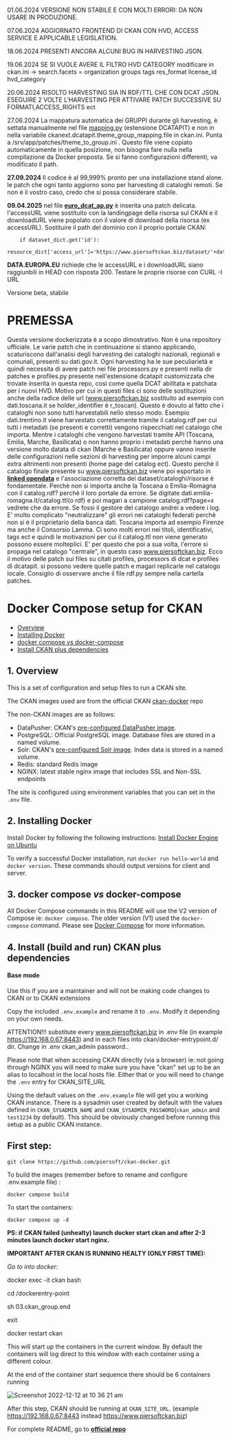 01.06.2024 VERSIONE NON STABILE E CON MOLTI ERRORI: DA NON USARE IN PRODUZIONE. 

07.06.2024 AGGIORNATO FRONTEND DI CKAN CON HVD, ACCESS SERVICE E APPLICABLE LEGISLATION. 

18.06.2024 PRESENTI ANCORA ALCUNI BUG IN HARVESTING JSON. 

19.06.2024 SE SI VUOLE AVERE IL FILTRO HVD CATEGORY modificare in ckan.ini -> search.facets = organization groups tags res_format license_id hvd_category

20.06.2024 RISOLTO HARVESTING SIA IN RDF/TTL CHE CON DCAT JSON. ESEGUIRE 2 VOLTE L'HARVESTING PER ATTIVARE PATCH SUCCESSIVE SU FORMATI,ACCESS_RIGHTS ect

27.06.2024 La mappatura automatica dei GRUPPI durante gli harvesting, è settata manualmente nel file [mapping.py](https://github.com/piersoft/ckan-docker/blob/master/ckan/patches/ckanext-dcatapit/ckanext/dcatapit/mapping.py) (estensione DCATAPIT) e non in nella variabile ckanext.dcatapit.theme_group_mapping.file in ckan.ini. Punta a /srv/app/patches/theme_to_group.ini . Questo file viene copiato automaticamente in quella posizione, non bisogna fare nulla nella compilazione da Docker proposta. Se si fanno configurazioni differenti, va modificato il path.

**27.09.2024** Il codice è al 99,999% pronto per una installazione stand alone. le patch che ogni tanto aggiorno sono per harvesting di cataloghi remoti. Se non è il vostro caso, credo che si possa considerare stabile.

**09.04.2025** nel file [__euro_dcat_ap.py__](https://github.com/piersoft/ckan-docker/blob/master/ckan/patches/ckanext-dcat/ckanext/dcat/profiles/euro_dcat_ap.py) è inserita una patch delicata. l'accessURL viene sostituito con la landingpage della risorsa sul CKAN e il downloadURL viene popolato con il valore di download della risorsa (ex accessURL). Sostituire il path del dominio con il proprio portale CKAN:

	    if dataset_dict.get('id'):
               resource_dict['access_url']='https://www.piersoftckan.biz/dataset/'+dataset_dict['id']+'/resource/'+resource_dict['id']
	       
**DATA.EUROPA.EU** richiede che le accessURL e i downloadURL siano raggiunbili in HEAD con risposta 200. Testare le proprie risorse con CURL -I URL 

Versione beta, stabile



# PREMESSA
Questa versione dockerizzata è a scopo dimostrativo. Non è una repository ufficiale. Le varie patch che in continuazione si stanno applicando, scaturiscono dall'analisi degli harvesting dei cataloghi nazionali, regionali e comunali, presenti su dati.gov.it. Ogni harvesting ha le sue peculiarietà e quindi necessita di avere patch nei file processors.py e presenti nella dir patches e profiles.py presente nell'estensione dcatapit customizzata che trovate inserita in questa repo, cosi come quella DCAT abilitata e patchata per i nuovi HVD.
Motivo per cui in questi files ci sono delle sostituzioni anche della radice delle url (www.piersoftckan.biz sostituito ad esempio con dati.toscana.it se holder_identifier è r_toscan).
Questo è dovuto al fatto che i cataloghi non sono tutti harvestabili nello stesso modo. Esempio dati.trentino.it viene harvestato correttamente tramite il catalog.rdf per cui tutti i metadati (se presenti e corretti) vengono rispecchiati nel catalogo che importa. Mentre i cataloghi che vengono harvestati tramite API (Toscana, Emilia, Marche, Basilicata) o non hanno proprio i metadati perchè hanno una versione molto datata di ckan (Marche e Basilicata) oppure vanno inserite delle configurazioni nelle sezioni di harvesting per imporre alcuni campi extra altrimenti non presenti (home page del catalog ect). Questo perchè il catalogo finale presente su www.piersoftckan.biz viene poi esportato in [__linked opendata__](https://www.piersoftckan.biz/sparql) e l'associazione corretta dei dataset/cataloghi/risorse è fondamentale. 
Perchè non si importa anche la Toscana o Emilia-Romagna con il catalog.rdf? perchè il loro portale da errore. Se digitate dati.emilia-romagna.it/catalog.ttl(o rdf) e poi magari a campione catalog.rdf?page=x vedrete che da errore. Se fossi il gestore del catalogo andrei a vedere i log. E' molto complicato "neutralizzare" gli errori nei cataloghi federati perchè non si è il proprietario della banca dati. Toscana importa ad esempio Firenze ma anche il Consorsio Lamma. Ci sono molti errori nei titoli, identificativi, tags ect e quindi le motivazioni per cui il catalog.ttl non viene generato possono essere molteplici. E' per questo che poi a sua volta, l'errore si propaga nel catalogo "centrale", in questo caso www.piersoftckan.biz. Ecco il motivo delle patch sui files su citati profiles, processors di dcat e profiles di dcatapit. si possono vedere quelle patch e magari replicarle nel catalogo locale. Consiglio di osservare anche il file rdf.py sempre nella cartella patches.


# Docker Compose setup for CKAN


* [Overview](#overview)
* [Installing Docker](#installing-docker)
* [docker compose vs docker-compose](#docker-compose-vs-docker-compose)
* [Install CKAN plus dependencies](#install-ckan-plus-dependencies)



## 1.  Overview

This is a set of configuration and setup files to run a CKAN site.

The CKAN images used are from the official CKAN [ckan-docker](https://github.com/ckan/ckan-docker-base) repo

The non-CKAN images are as follows:

* DataPusher: CKAN's [pre-configured DataPusher image](https://github.com/ckan/ckan-base/tree/main/datapusher).
* PostgreSQL: Official PostgreSQL image. Database files are stored in a named volume.
* Solr: CKAN's [pre-configured Solr image](https://github.com/ckan/ckan-solr). Index data is stored in a named volume.
* Redis: standard Redis image
* NGINX: latest stable nginx image that includes SSL and Non-SSL endpoints

The site is configured using environment variables that you can set in the `.env` file.

## 2.  Installing Docker

Install Docker by following the following instructions: [Install Docker Engine on Ubuntu](https://docs.docker.com/engine/install/ubuntu/)

To verify a successful Docker installation, run `docker run hello-world` and `docker version`. These commands should output 
versions for client and server.

## 3.  docker compose *vs* docker-compose

All Docker Compose commands in this README will use the V2 version of Compose ie: `docker compose`. The older version (V1) 
used the `docker-compose` command. Please see [Docker Compose](https://docs.docker.com/compose/compose-v2/) for
more information.

## 4.  Install (build and run) CKAN plus dependencies

#### Base mode

Use this if you are a maintainer and will not be making code changes to CKAN or to CKAN extensions

Copy the included `.env.example` and rename it to `.env`. Modify it depending on your own needs.

ATTENTION!!! substitute every www.piersoftckan.biz in .env file (in example https://192.168.0.67:8443) and in each files into ckan/docker-entrypoint.d/ dir. Change in .env ckan_admin password..

Please note that when accessing CKAN directly (via a browser) ie: not going through NGINX you will need to make sure you have "ckan" set up
to be an alias to localhost in the local hosts file. Either that or you will need to change the `.env` entry for CKAN_SITE_URL

Using the default values on the `.env.example` file will get you a working CKAN instance. There is a sysadmin user created by default with the values defined in `CKAN_SYSADMIN_NAME` and `CKAN_SYSADMIN_PASSWORD`(`ckan_admin` and `test1234` by default). This should be obviously changed before running this setup as a public CKAN instance.


## First step: 

	git clone https://github.com/piersoft/ckan-docker.git

To build the images (remember before to rename and configure .env.example file) :

	docker compose build

To start the containers:

	docker compose up -d



**PS: if CKAN failed (unhealty) launch docker start ckan and after 2-3 minutes launch docker start nginx.**

**IMPORTANT AFTER CKAN IS RUNNING HEALTY (ONLY FIRST TIME):**

*Go to into docker:*

docker exec -it ckan bash 

cd /dockerentry-point 

sh 03.ckan_group.end

exit

docker restart ckan


This will start up the containers in the current window. By default the containers will log direct to this window with each container
using a different colour. 

At the end of the container start sequence there should be 6 containers running

![Screenshot 2022-12-12 at 10 36 21 am](https://user-images.githubusercontent.com/54408245/207012236-f9571baa-4d99-4ffe-bd93-30b11c4829e0.png)

After this step, CKAN should be running at `CKAN_SITE_URL`. (example https://192.168.0.67:8443 instead https://www.piersoftckan.biz)

For complete README, go to [__official repo__](https://github.com/ckan/ckan-docker)
